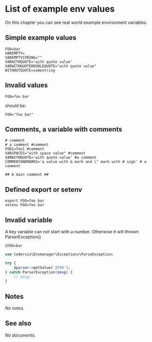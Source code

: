 # List of example env values

On this chapter you can see real world example environment variables.

## Simple example values

```shell
FOO=bar
VAREMPTY=
VAREMPTYSTRING=""
VARWITHQUOTE='with quote value'
VARWITHQUOTEDOUBLEQUOTE="with quote value"
WITHOUTQUOTE=somestring
```

## Invalid values

```shell
FOO=foo bar
```

should be:

```shell
FOO="foo bar"
```

## Comments, a variable with comments

```shell
# comment
# a comment #comment
FOO1=foo1 #comment
VARSPACES="with space value" #comment
VARWITHQUOTE='with quote value' #a comment
COMMENTANDMARKS='a value with & mark and \" mark with # sign' # a comment

## A main comment ##
```

## Defined export or setenv

```shell
export FOO=foo bar
setenv FOO=foo bar
```

## Invalid variable

A key variable can not start with a number. Otherwise it will thrown ParserException()

```shell
2FOO=bar
```

```php
use Codervio\Envmanager\Exceptions\ParseException;

try {
    $parser->getValue('2FOO');
} catch ParserException($msg) {
    // $msg;
}
```

## Notes

_No notes._

## See also

_No documents._
